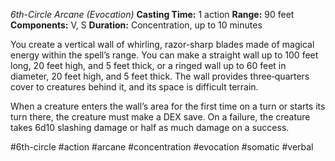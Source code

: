 *6th-Circle Arcane (Evocation)*
**Casting Time:** 1 action
**Range:** 90 feet
**Components:** V, S
**Duration:** Concentration, up to 10 minutes

You create a vertical wall of whirling, razor-sharp blades made of magical energy within the spell’s range. You can make a straight wall up to 100 feet long, 20 feet high, and 5 feet thick, or a ringed wall up to 60 feet in diameter, 20 feet high, and 5 feet thick. The wall provides three‑quarters cover to creatures behind it, and its space is difficult terrain.

When a creature enters the wall’s area for the first time on a turn or starts its turn there, the creature must make a DEX save. On a failure, the creature takes 6d10 slashing damage or half as much damage on a success.

#6th-circle #action #arcane #concentration #evocation #somatic #verbal
